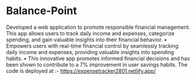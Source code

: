 # Balance-Point
Developed a web application to promote responsible financial management. This app allows users to track daily
income and expenses, categorize spending, and gain valuable insights into their financial behavior.
• Empowers users with real-time financial control by seamlessly tracking daily income and expenses, providing
valuable insights into spending habits.
• This innovative app promotes informed financial decisions and has been shown to contribute to a 7% improvement
in user savings habits.
The code is deployed at :- https://expensetracker2801.netlify.app/
